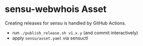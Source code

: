 # sensu-webwhois Asset

Creating releases for sensu is handled by GitHub Actions.

- run `./publish_release.sh v1.x.y` (and commit interactively)
- apply `sensu/asset.yaml` via sensuctl
